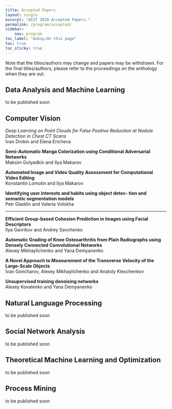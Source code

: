 ```yaml
---
title: Accepted Papers
layout: single
excerpt: "AIST 2020 Accepted Papers."
permalink: /program/accepted/
sidebar: 
    nav: program
toc_label: "&nbsp;On this page"
toc: true
toc_sticky: true
---
```


Note that the titles/authors may change and papers may be withdrawn. 
For the final titles/authors, please refer to the proceedings on the anthology when they are out.

## Data Analysis and Machine Learning

to be published soon

## Computer Vision

<i>Deep Learning on Point Clouds for False Positive Reduction at Nodule Detection in Chest CT Scans</i><br/>
Ivan Drokin and Elena Ericheva

<b>Semi-Automatic Manga Colorization using Conditional Adversarial Networks</b><br/>
Maksim Golyadkin and Ilya Makarov

<b>Automated Image and Video Quality Assessment for Computational Video Editing</b><br/>
Konstantin Lomotin and Ilya Makarov

<b>Identifying user interests and habits using object detec- tion and semantic segmentation models</b><br/>
Petr Gladilin and Valeria Volokha

---------------------------------------------

<b>Efficient Group-based Cohesion Prediction in Images using Facial Descriptors</b><br/>
Ilya Gavrikov and Andrey Savchenko

<b>Automatic Grading of Knee Osteoarthritis from Plain Radiographs using Densely Connected Convolutional Networks</b><br/>
Alexey Mikhaylichenko and Yana Demyanenko

<b>A Novel Approach to Measurement of the Transverse Velocity of the Large-Scale Objects</b><br/>
Ivan Goncharov, Alexey Mikhaylichenko and Anatoly Kleschenkov

<b>Unsupervised training denoising networks</b><br/>
Alexey Kovalenko and Yana Demyanenko

## Natural Language Processing

to be published soon


## Social Network Analysis

to be published soon

## Theoretical Machine Learning and Optimization

to be published soon


## Process Mining

to be published soon




